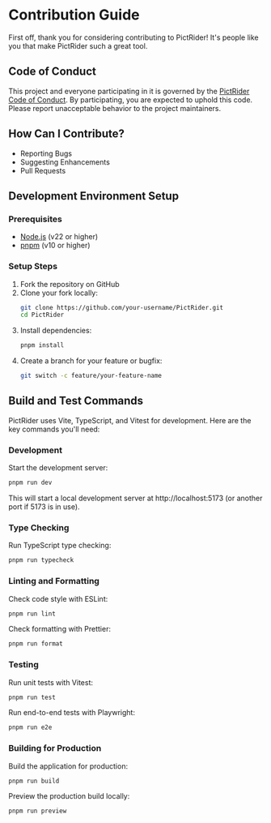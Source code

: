 # Contribution Guide

First off, thank you for considering contributing to PictRider! It's people like you that make PictRider such a great tool.

## Code of Conduct

This project and everyone participating in it is governed by the [PictRider Code of Conduct](CODE_OF_CONDUCT.md). By participating, you are expected to uphold this code. Please report unacceptable behavior to the project maintainers.

## How Can I Contribute?

- Reporting Bugs
- Suggesting Enhancements
- Pull Requests

## Development Environment Setup

### Prerequisites

- [Node.js](https://nodejs.org/) (v22 or higher)
- [pnpm](https://pnpm.io/) (v10 or higher)

### Setup Steps

1. Fork the repository on GitHub
2. Clone your fork locally:
   ```bash
   git clone https://github.com/your-username/PictRider.git
   cd PictRider
   ```
3. Install dependencies:
   ```bash
   pnpm install
   ```
4. Create a branch for your feature or bugfix:
   ```bash
   git switch -c feature/your-feature-name
   ```

## Build and Test Commands

PictRider uses Vite, TypeScript, and Vitest for development. Here are the key commands you'll need:

### Development

Start the development server:

```bash
pnpm run dev
```

This will start a local development server at http://localhost:5173 (or another port if 5173 is in use).

### Type Checking

Run TypeScript type checking:

```bash
pnpm run typecheck
```

### Linting and Formatting

Check code style with ESLint:

```bash
pnpm run lint
```

Check formatting with Prettier:

```bash
pnpm run format
```

### Testing

Run unit tests with Vitest:

```bash
pnpm run test
```

Run end-to-end tests with Playwright:

```bash
pnpm run e2e
```

### Building for Production

Build the application for production:

```bash
pnpm run build
```

Preview the production build locally:

```bash
pnpm run preview
```
